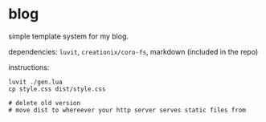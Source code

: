 # blog

simple template system for my blog.

dependencies: `luvit`, `creationix/coro-fs`, markdown (included in the repo)

instructions:

```
luvit ./gen.lua
cp style.css dist/style.css

# delete old version
# move dist to whereever your http server serves static files from
```
